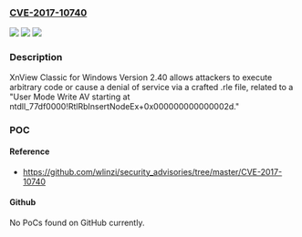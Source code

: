 ### [CVE-2017-10740](https://cve.mitre.org/cgi-bin/cvename.cgi?name=CVE-2017-10740)
![](https://img.shields.io/static/v1?label=Product&message=n%2Fa&color=blue)
![](https://img.shields.io/static/v1?label=Version&message=n%2Fa&color=blue)
![](https://img.shields.io/static/v1?label=Vulnerability&message=n%2Fa&color=brighgreen)

### Description

XnView Classic for Windows Version 2.40 allows attackers to execute arbitrary code or cause a denial of service via a crafted .rle file, related to a "User Mode Write AV starting at ntdll_77df0000!RtlRbInsertNodeEx+0x000000000000002d."

### POC

#### Reference
- https://github.com/wlinzi/security_advisories/tree/master/CVE-2017-10740

#### Github
No PoCs found on GitHub currently.

